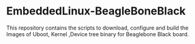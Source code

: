 # EmbeddedLinux-BeagleBoneBlack
This repository contains the scripts to download, configure and build the Images of Uboot, Kernel ,Device tree binary for Beaglebone Black board.

